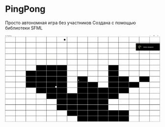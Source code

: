 # PingPong

Просто автономная игра без участников
Создана с помощью библиотеки SFML

![Bouncing Balls](https://github.com/xprvtt/PingPong/blob/main/Assets/PingPongAnimation.gif)

